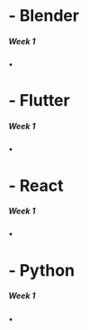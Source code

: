 
# - Blender

##### Week 1
•

# - Flutter

##### Week 1
• 


# - React

##### Week 1
•  


# - Python

##### Week 1
• 